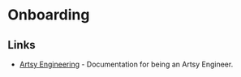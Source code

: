 # Onboarding

## Links

* [Artsy Engineering](https://github.com/artsy/README) - Documentation for being an Artsy Engineer.
